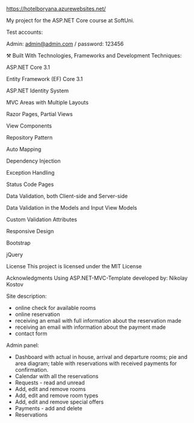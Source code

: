 https://hotelboryana.azurewebsites.net/

My project for the ASP.NET Core course at SoftUni.

Test accounts:

Admin: admin@admin.com / password: 123456


⚒️ Built With
Technologies, Frameworks and Development Techniques:

ASP.NET Core 3.1

Entity Framework (EF) Core 3.1

ASP.NET Identity System

MVC Areas with Multiple Layouts

Razor Pages, Partial Views

View Components

Repository Pattern

Auto Мapping

Dependency Injection

Exception Handling 

Status Code Pages 

Data Validation, both Client-side and Server-side

Data Validation in the Models and Input View Models

Custom Validation Attributes

Responsive Design

Bootstrap

jQuery

License
This project is licensed under the MIT License

Acknowledgments
Using ASP.NET-MVC-Template developed by:
Nikolay Kostov


Site description:
- online check for available rooms
- online reservation
- receiving an email with full information about the reservation made
- receiving an email with information about the payment made
- contact form

Admin panel: 
- Dashboard with actual in house, arrival and departure rooms; pie and area diagram; 
      table with reservations with received payments for confirmation.
- Calendar with all the reservations
- Requests - read and unread 
- Add, edit and remove rooms
- Add, edit and remove room types
- Add, edit and remove special offers
- Payments - add and delete
- Reservations
